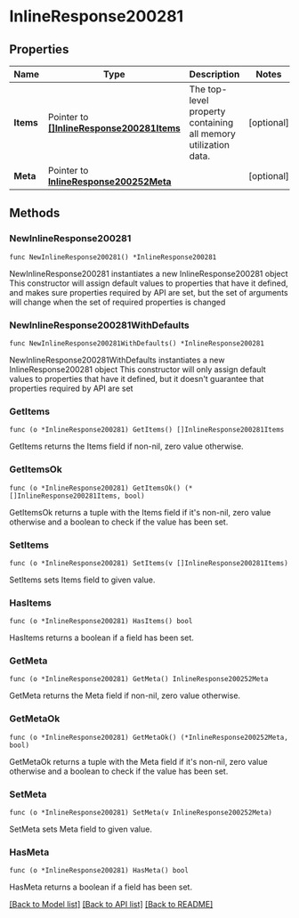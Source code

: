 # InlineResponse200281

## Properties

Name | Type | Description | Notes
------------ | ------------- | ------------- | -------------
**Items** | Pointer to [**[]InlineResponse200281Items**](InlineResponse200281Items.md) | The top-level property containing all memory utilization data. | [optional] 
**Meta** | Pointer to [**InlineResponse200252Meta**](InlineResponse200252Meta.md) |  | [optional] 

## Methods

### NewInlineResponse200281

`func NewInlineResponse200281() *InlineResponse200281`

NewInlineResponse200281 instantiates a new InlineResponse200281 object
This constructor will assign default values to properties that have it defined,
and makes sure properties required by API are set, but the set of arguments
will change when the set of required properties is changed

### NewInlineResponse200281WithDefaults

`func NewInlineResponse200281WithDefaults() *InlineResponse200281`

NewInlineResponse200281WithDefaults instantiates a new InlineResponse200281 object
This constructor will only assign default values to properties that have it defined,
but it doesn't guarantee that properties required by API are set

### GetItems

`func (o *InlineResponse200281) GetItems() []InlineResponse200281Items`

GetItems returns the Items field if non-nil, zero value otherwise.

### GetItemsOk

`func (o *InlineResponse200281) GetItemsOk() (*[]InlineResponse200281Items, bool)`

GetItemsOk returns a tuple with the Items field if it's non-nil, zero value otherwise
and a boolean to check if the value has been set.

### SetItems

`func (o *InlineResponse200281) SetItems(v []InlineResponse200281Items)`

SetItems sets Items field to given value.

### HasItems

`func (o *InlineResponse200281) HasItems() bool`

HasItems returns a boolean if a field has been set.

### GetMeta

`func (o *InlineResponse200281) GetMeta() InlineResponse200252Meta`

GetMeta returns the Meta field if non-nil, zero value otherwise.

### GetMetaOk

`func (o *InlineResponse200281) GetMetaOk() (*InlineResponse200252Meta, bool)`

GetMetaOk returns a tuple with the Meta field if it's non-nil, zero value otherwise
and a boolean to check if the value has been set.

### SetMeta

`func (o *InlineResponse200281) SetMeta(v InlineResponse200252Meta)`

SetMeta sets Meta field to given value.

### HasMeta

`func (o *InlineResponse200281) HasMeta() bool`

HasMeta returns a boolean if a field has been set.


[[Back to Model list]](../README.md#documentation-for-models) [[Back to API list]](../README.md#documentation-for-api-endpoints) [[Back to README]](../README.md)


